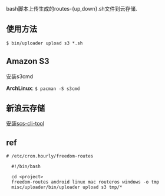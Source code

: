 bash脚本上传生成的routes-{up,down}.sh文件到云存储.

## 使用方法

```
$ bin/uploader upload s3 *.sh
```

## Amazon S3

安装s3cmd

**ArchLinux**: `$ pacman -S s3cmd`


## 新浪云存储

[安装scs-cli-tool](http://open.sinastorage.com/?c=doc&a=sdk#scs-cli-tool)


## ref

```
# /etc/cron.hourly/freedom-routes

  #!/bin/bash

  cd <project>
  freedom-routes android linux mac routeros windows -o tmp
  misc/uploader/bin/uploader upload s3 tmp/*
```
